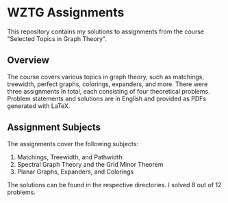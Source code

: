 # WZTG Assignments

This repository contains my solutions to assignments from the course "Selected
Topics in Graph Theory".

## Overview

The course covers various topics in graph theory, such as matchings, treewidth,
perfect graphs, colorings, expanders, and more. There were three assignments in
total, each consisting of four theoretical problems. Problem statements and
solutions are in English and provided as PDFs generated with LaTeX.

## Assignment Subjects

The assignments cover the following subjects:

1. Matchings, Treewidth, and Pathwidth
2. Spectral Graph Theory and the Grid Minor Theorem
3. Planar Graphs, Expanders, and Colorings

The solutions can be found in the respective directories. I solved 8 out of 12
problems.
